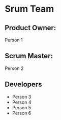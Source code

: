# Srum Team
## Product Owner:
Person 1 
## Scrum Master:
Person 2 
## Developers
- Person 3
- Person 4
- Person 5
- Person 6
